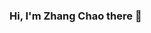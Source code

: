 ### Hi, I'm Zhang Chao there 👋

<!--
**agoclover/agoclover** is a ✨ _special_ ✨ repository because its `README.md` (this file) appears on your GitHub profile.

I'm a data science learner who is passionate about big data technologies and of course open-source community. Some technologies I enjoy working with include Apache projects such as Hadoop, Spark and Flink. I recently was selected to be an Arctic Code Vault Contributor on [agoclover/machine_learning](https://github.com/agoclover/machine_learning).

- 🔭 I’m currently working on ...
- 🌱 I’m currently learning ...
- 👯 I’m looking to collaborate on ...
- 🤔 I’m looking for help with ...
- 💬 Ask me about ...
- 📫 How to reach me: ...
- 😄 Pronouns: ...
- ⚡ Fun fact: ...
-->
